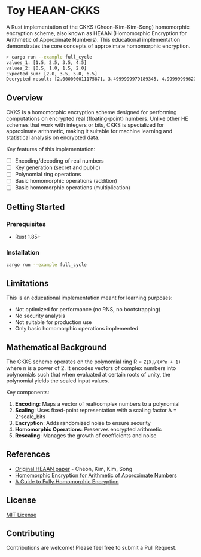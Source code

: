 # Toy HEAAN-CKKS

A Rust implementation of the CKKS (Cheon-Kim-Kim-Song) homomorphic encryption
scheme, also known as HEAAN (Homomorphic Encryption for Arithmetic of Approximate
Numbers). This educational implementation demonstrates the core concepts of
approximate homomorphic encryption.

```bash
> cargo run --example full_cycle
values_1: [1.5, 2.5, 3.5, 4.5]
values_2: [0.5, 1.0, 1.5, 2.0]
Expected sum: [2.0, 3.5, 5.0, 6.5]
Decrypted result: [2.000000011175871, 3.4999999979189345, 4.99999999627471, 6.4999999834546145]
```

## Overview

CKKS is a homomorphic encryption scheme designed for performing computations
on encrypted real (floating-point) numbers. Unlike other HE schemes that work
with integers or bits, CKKS is specialized for approximate arithmetic, making it
suitable for machine learning and statistical analysis on encrypted data.

Key features of this implementation:
- [ ] Encoding/decoding of real numbers
- [ ] Key generation (secret and public)
- [ ] Polynomial ring operations
- [ ] Basic homomorphic operations (addition)
- [ ] Basic homomorphic operations (multiplication)

## Getting Started

### Prerequisites

- Rust 1.85+

### Installation

```bash
cargo run --example full_cycle 
```

## Limitations

This is an educational implementation meant for learning purposes:

- Not optimized for performance (no RNS, no bootstrapping)
- No security analysis
- Not suitable for production use
- Only basic homomorphic operations implemented

## Mathematical Background

The CKKS scheme operates on the polynomial ring R = `Z[X]/(X^n + 1)` where n is
a power of 2. It encodes vectors of complex numbers into polynomials such that
when evaluated at certain roots of unity, the polynomial yields the scaled input
values.

Key components:
1. **Encoding**: Maps a vector of real/complex numbers to a polynomial
2. **Scaling**: Uses fixed-point representation with a scaling factor Δ = 2^scale_bits
3. **Encryption**: Adds randomized noise to ensure security
4. **Homomorphic Operations**: Preserves encrypted arithmetic
5. **Rescaling**: Manages the growth of coefficients and noise

## References

- [Original HEAAN paper](https://eprint.iacr.org/2016/421.pdf) - Cheon, Kim, Kim, Song
- [Homomorphic Encryption for Arithmetic of Approximate Numbers](https://link.springer.com/chapter/10.1007/978-3-319-70694-8_15)
- [A Guide to Fully Homomorphic Encryption](https://eprint.iacr.org/2015/1192.pdf)

## License

[MIT License](LICENSE)

## Contributing

Contributions are welcome! Please feel free to submit a Pull Request.
